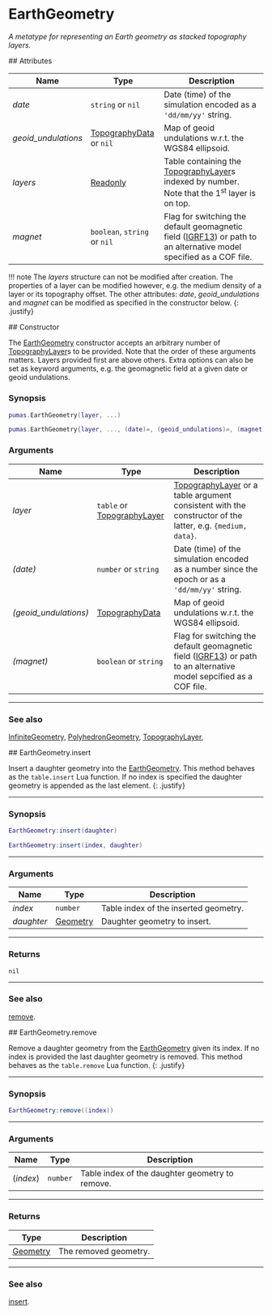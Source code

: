 # EarthGeometry
_A metatype for representing an Earth geometry as stacked topography layers._


<div markdown="1" class="shaded-box fancy">
## Attributes

|Name|Type|Description|
|----|----|-----------|
|*date*             |`string` or `nil`                                   | Date (time) of the simulation encoded as a `'dd/mm/yy'` string. |
|*geoid_undulations*|[TopographyData](../data/TopographyData.md) or `nil`| Map of geoid undulations w.r.t. the WGS84 ellipsoid.|
|*layers*           |[Readonly](../others/Readonly.lua)                  | Table containing the [TopographyLayer](TopographyLayer.md)s indexed by number. Note that the 1<sup>st</sup> layer is on top. |
|*magnet*           |`boolean`, `string` or `nil`                        | Flag for switching the default geomagnetic field ([IGRF13](https://www.ngdc.noaa.gov/IAGA/vmod/igrf.html)) or path to an alternative model specified as a COF file.|

!!! note
    The *layers* structure can not be modified after creation. The properties of
    a layer can be modified however, e.g. the medium density of a layer or its
    topography offset. The other attributes: *date*, *geoid_undulations* and
    *magnet* can be modified as specified in the constructor below.
    {: .justify}
</div>

<div markdown="1" class="shaded-box fancy">
## Constructor

The [EarthGeometry](EarthGeometry.md) constructor accepts an arbitrary number of
[TopographyLayer](TopographyLayer.md)s to be provided. Note that the order of
these arguments matters. Layers provided first are above others. Extra options
can also be set as keyword arguments, e.g. the geomagnetic field at a given
date or geoid undulations.

### Synopsis

```lua
pumas.EarthGeometry(layer, ...)

pumas.EarthGeometry{layer, ..., (date)=, (geoid_undulations)=, (magnet)=}
```

### Arguments

|Name|Type|Description|
|----|----|-----------|
|*layer*              |`table` or [TopographyLayer](TopographyLayer.lua)| [TopographyLayer](TopographyLayer.md) or a table argument consistent with the constructor of the latter, e.g. `{medium, data}`. |
|*(date)*             |`number` or `string`                             | Date (time) of the simulation encoded as a number since the epoch or as a `'dd/mm/yy'` string. |
|*(geoid_undulations)*|[TopographyData](../data/TopographyData.md)      | Map of geoid undulations w.r.t. the WGS84 ellipsoid.|
|*(magnet)*           |`boolean` or `string`                            | Flag for switching the default geomagnetic field ([IGRF13](https://www.ngdc.noaa.gov/IAGA/vmod/igrf.html)) or path to an alternative model sepcified as a COF file.|

---

### See also

[InfiniteGeometry](InfiniteGeometry.md),
[PolyhedronGeometry](PolyhedronGeometry.md),
[TopographyLayer](TopographyLayer.md),

</div>


<div markdown="1" class="shaded-box fancy">
## EarthGeometry.insert

Insert a daughter geometry into the [EarthGeometry](EarthGeometry.md). This
method behaves as the `table.insert` Lua function. If no index is specified
the daughter geometry is appended as the last element.
{: .justify}

---

### Synopsis

```lua
EarthGeometry:insert(daughter)

EarthGeometry:insert(index, daughter)
```

---

### Arguments

|Name|Type|Description|
|----|----|-----------|
|*index*|`number`|Table index of the inserted geometry.|
|*daughter*|[Geometry](../Geometry.md)|Daughter geometry to insert.|

---

### Returns

`nil`

---

### See also

[remove](#earthgeometryremove).
</div>


<div markdown="1" class="shaded-box fancy">
## EarthGeometry.remove

Remove a daughter geometry from the [EarthGeometry](EarthGeometry.md) given its
index. If no index is provided the last daughter geometry is removed. This
method behaves as the `table.remove` Lua function.
{: .justify}

---

### Synopsis

```lua
EarthGeometry:remove((index))
```

---

### Arguments

|Name|Type|Description|
|----|----|-----------|
|(*index*)|`number`|Table index of the daughter geometry to remove.|

---

### Returns

|Type|Description|
|----|-----------|
|[Geometry](../Geometry.md)| The removed geometry.|

---

### See also

[insert](#earthgeometryinsert).

</div>
